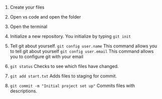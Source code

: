 1. Create your files

2. Open vs code and open the folder

3. Open the terminal

4. Initialize a new repository. You initialize by typing `git init`

5. Tell git about yourself. 
`git config user.name` This command allows you to tell git about yourself 
`git config user.email` This command allows you to configure git with your email

6. `git status` Checks to see which files have changed.

7. `git add start.txt` Adds files to staging for commit.

8. `git commit -m "Initial project set up"` Commits files with descriptions.